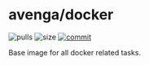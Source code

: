 # avenga/docker

![pulls](https://img.shields.io/docker/pulls/avenga/docker.svg)
![size](https://images.microbadger.com/badges/image/avenga/docker.svg)
[![commit](https://images.microbadger.com/badges/commit/avenga/docker.svg)](https://microbadger.com/images/avenga/docker)

Base image for all docker related tasks.
